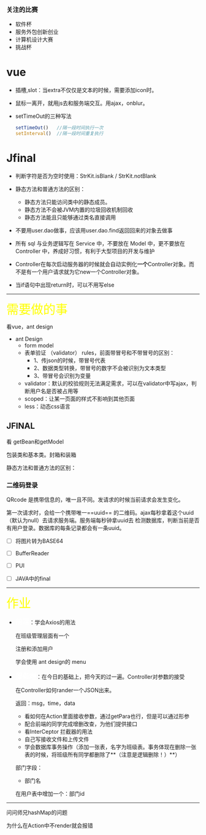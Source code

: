 ### 关注的比赛

- 软件杯
- 服务外包创新创业
- 计算机设计大赛
- 挑战杯

# vue

- 插槽,slot：当extra不仅仅是文本的时候，需要添加icon时。

- 鼠标一离开，就用js去和服务端交互。用ajax，onblur。

- setTimeOut的三种写法

  ```javascript
  setTimeOut()   //隔一段时间执行一次
  setInterval()  //隔一段时间重复执行
  ```


# Jfinal

- 判断字符是否为空时使用：StrKit.isBlank  /  StrKit.notBlank
- 静态方法和普通方法的区别：
  - 静态方法只能访问类中的静态成员。
  - 静态方法不会被JVM内置的垃圾回收机制回收
  - 静态方法能且只能够通过类名直接调用
- 不要用user.dao做事，应该用user.dao.find返回回来的对象去做事
- 所有 sql 与业务逻辑写在 Service 中，不要放在 Model 中，更不要放在 Controller 中，养成好习惯，有利于大型项目的开发与维护
- Controller在每次启动服务器的时候就会自动实例化**一个**Controller对象。而不是有一个用户请求就为它new一个Controller对象。

- 当if语句中出现return时，可以不用写else

  

---





<font color="yellow" size="6">需要做的事</font>

 看vue，ant design

- ant Design
  - form model
  - 表单验证 （validator） rules，前面带冒号和不带冒号的区别：
    - 1、传json的时候，带冒号代表
    - 2、数据类型转换，带冒号的数字不会被识别为文本类型
    - 3、带冒号会识别为变量
  - validator：默认的校验规则无法满足需求，可以在validator中写ajax，判断用户名是否被占用等
  - scoped：让某一页面的样式不影响到其他页面
  - less：动态css语言



## JFINAL

看 getBean和getModel

包装类和基本类。封箱和装箱

静态方法和普通方法的区别：



### 二维码登录

QRcode 是携带信息的，唯一且不同。发请求的时候当前请求会发生变化。

第一次请求时，会给一个携带唯一==uuid== 的二维码。ajax每秒拿着这个uuid（默认为null）去请求服务端。服务端每秒钟拿uuid去 检测数据库，判断当前是否有用户登录。数据库的每条记录都会有一条uuid。

- [ ] 将图片转为BASE64
- [ ] BufferReader
- [ ] PUI
- [ ] JAVA中的final



---



<font color="yellow" size="6">作业</font>

- <font color="white" size="4">前端</font>：学会Axios的用法

  在班级管理层面有一个

  注册和添加用户

  学会使用 ant design的 menu



- **<font color="white" size="4">服务端</font>**：在今日的基础上，把今天的过一遍。Controller对参数的接受

  在Controller如何rander一个JSON出来。

  返回：msg，time，data

  - 看如何在Action里面接收参数，通过getPara也行，但是可以通过形参
  - 配合前端的同学完成增删改查，为他们提供接口
  - 看InterCeptor 拦截器的用法
  - 自己写接收文件和上传文件
  - 学会数据库事务操作（添加一张表，名字为班级表。事务体现在删除一张表的时候，将班级所有同学都删除了**（注意是逻辑删除！）**）

  

  部门字段：

  - 部门名

  在用户表中增加一个：部门id

---



问问师兄hashMap的问题

为什么在Action中不render就会报错

